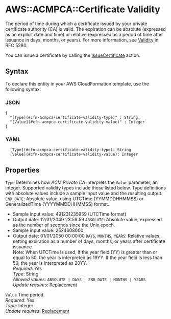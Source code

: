 # AWS::ACMPCA::Certificate Validity<a name="aws-properties-acmpca-certificate-validity"></a>

The period of time during which a certificate issued by your private certificate authority \(CA\) is valid\. The expiration can be absolute \(expressed as an explicit date and time\) or relative \(expressed as a period of time after issuance in days, months, or years\)\. For more information, see [Validity](https://tools.ietf.org/html/rfc5280#section-4.1.2.5) in RFC 5280\.

You can issue a certificate by calling the [IssueCertificate](https://docs.aws.amazon.com/acm-pca/latest/APIReference/API_IssueCertificate.html) action\.

## Syntax<a name="aws-properties-acmpca-certificate-validity-syntax"></a>

To declare this entity in your AWS CloudFormation template, use the following syntax:

### JSON<a name="aws-properties-acmpca-certificate-validity-syntax.json"></a>

```
{
  "[Type](#cfn-acmpca-certificate-validity-type)" : String,
  "[Value](#cfn-acmpca-certificate-validity-value)" : Integer
}
```

### YAML<a name="aws-properties-acmpca-certificate-validity-syntax.yaml"></a>

```
  [Type](#cfn-acmpca-certificate-validity-type): String
  [Value](#cfn-acmpca-certificate-validity-value): Integer
```

## Properties<a name="aws-properties-acmpca-certificate-validity-properties"></a>

`Type`  <a name="cfn-acmpca-certificate-validity-type"></a>
Determines how *ACM Private CA* interprets the `Value` parameter, an integer\. Supported validity types include those listed below\. Type definitions with absolute values include a sample input value and the resulting output\.   
 `END_DATE`: Absolute value, using UTCTime \(YYMMDDHHMMSS\) or GeneralizedTime \(YYYYMMDDHHMMSS\) format\.  
+ Sample input value: 491231235959 \(UTCTime format\)
+ Output date: 12/31/2049 23:59:59
 `ABSOLUTE`: Absolute value, expressed as the number of seconds since the Unix epoch\.  
+ Sample input value: 2524608000
+ Output date: 01/01/2050 00:00:00
 `DAYS`, `MONTHS`, `YEARS`: Relative values, setting expiration as a number of days, months, or years after certificate issuance\.  
Note: When UTCTime is used, if the year field \(YY\) is greater than or equal to 50, the year is interpreted as 19YY\. If the year field is less than 50, the year is interpreted as 20YY\.  
*Required*: Yes  
*Type*: String  
*Allowed values*: `ABSOLUTE | DAYS | END_DATE | MONTHS | YEARS`  
*Update requires*: [Replacement](https://docs.aws.amazon.com/AWSCloudFormation/latest/UserGuide/using-cfn-updating-stacks-update-behaviors.html#update-replacement)

`Value`  <a name="cfn-acmpca-certificate-validity-value"></a>
Time period\.  
*Required*: Yes  
*Type*: Integer  
*Update requires*: [Replacement](https://docs.aws.amazon.com/AWSCloudFormation/latest/UserGuide/using-cfn-updating-stacks-update-behaviors.html#update-replacement)